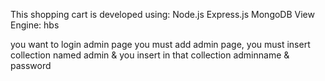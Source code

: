 This shopping cart is developed using: 
Node.js
Express.js
MongoDB
View Engine: hbs

you want to login admin page you must add admin page, you must insert collection named admin & you insert in that collection adminname & password
